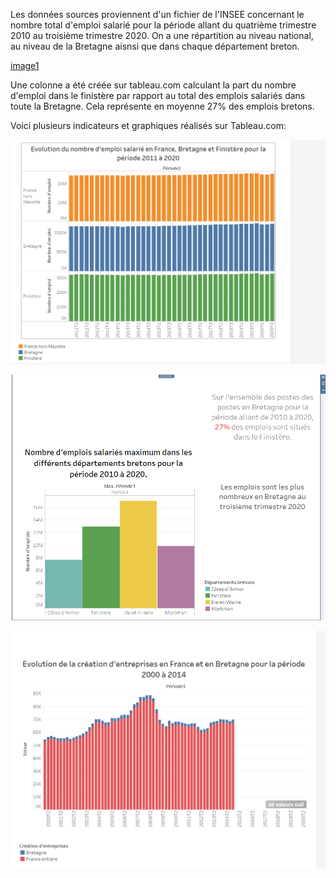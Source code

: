 Les données sources proviennent d'un fichier de l'INSEE concernant le nombre total d'emploi salarié pour la période allant du quatrième trimestre 2010 au troisième trimestre 2020.
On a une répartition au niveau national, au niveau de la Bretagne aisnsi que dans chaque département breton.

[image1](https://github.com/celine29730/Un-tableau-de-bord-pour-l-INSEE/blob/main/image%20donn%C3%A9es.png)

Une colonne a été créée sur tableau.com calculant la part du nombre d'emploi dans le finistère par rapport au total des emplois salariés dans toute la Bretagne. Cela représente en moyenne 27% des emplois bretons.

Voici plusieurs indicateurs et graphiques réalisés sur Tableau.com:

![image2](https://github.com/celine29730/Un-tableau-de-bord-pour-l-INSEE/blob/main/image2.png)

![image3](https://github.com/celine29730/Un-tableau-de-bord-pour-l-INSEE/blob/main/Image3.png)

![image4](https://github.com/celine29730/Un-tableau-de-bord-pour-l-INSEE/blob/main/image%204.png)


